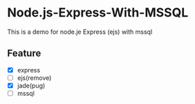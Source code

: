 # Node.js-Express-With-MSSQL
This is a demo for node.je Express (ejs) with mssql

## Feature
- [X] express
- [ ] ejs(remove)
- [X] jade(pug)
- [ ] mssql
